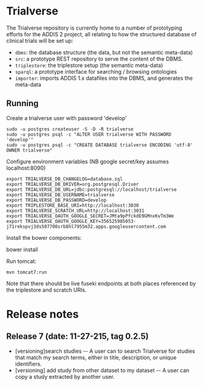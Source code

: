 Trialverse
==========

The Trialverse repository is currently home to a number of prototyping efforts
for the ADDIS 2 project, all relating to how the structured database of
clinical trials will be set up:

 - `dbms`: the database structure (the data, but not the semantic meta-data)
 - `src`: a prototype REST repository to serve the content of the DBMS.
 - `triplestore`: the triplestore setup (the semantic meta-data)
 - `sparql`: a prototype interface for searching / browsing ontologies
 - `importer`: imports ADDIS 1.x datafiles into the DBMS, and generates the
   meta-data

Running
-------

Create a trialverse user with password 'develop'

	sudo -u postgres createuser -S -D -R trialverse
	sudo -u postgres psql -c "ALTER USER trialverse WITH PASSWORD 'develop'"
	sudo -u postgres psql -c "CREATE DATABASE trialverse ENCODING 'utf-8' OWNER trialverse"

Configure environment variables (NB google secret/key assumes localhost:8090)

    export TRIALVERSE_DB_CHANGELOG=database.sql
    export TRIALVERSE_DB_DRIVER=org.postgresql.Driver
    export TRIALVERSE_DB_URL=jdbc:postgresql://localhost/trialverse
    export TRIALVERSE_DB_USERNAME=trialverse
    export TRIALVERSE_DB_PASSWORD=develop
    export TRIPLESTORE_BASE_URI=http://localhost:3030
    export TRIALVERSE_SCRATCH_URL=http://localhost:3031
    export TRIALVERSE_OAUTH_GOOGLE_SECRET=JMta9pPfckdE9GMnxKvTm3We
    export TRIALVERSE_OAUTH_GOOGLE_KEY=356525985053-j71rekspvj3ds507700srb8hl7955m32.apps.googleusercontent.com

Install the bower components:

  bower install

Run tomcat:

    mvn tomcat7:run

Note that there should be live fuseki endpoints at both places referenced by the triplestore and scratch URIs.

Release notes
==========

Release 7 (date: 11-27-215, tag 0.2.5)
-------

- [versioning]search studies
-- A user can to search Trialverse for studies that match my search terms, either in title, description, or unique identifiers.
- [versioning] add study from other dataset to my dataset 
-- A user can copy a study extracted by another user.

